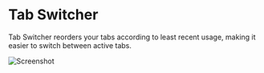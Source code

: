# Tab Switcher

Tab Switcher reorders your tabs according to least recent usage, making it
easier to switch between active tabs.

![Screenshot](https://raw.github.com/oggy/tab-switcher/master/doc/tab-switcher.gif)
